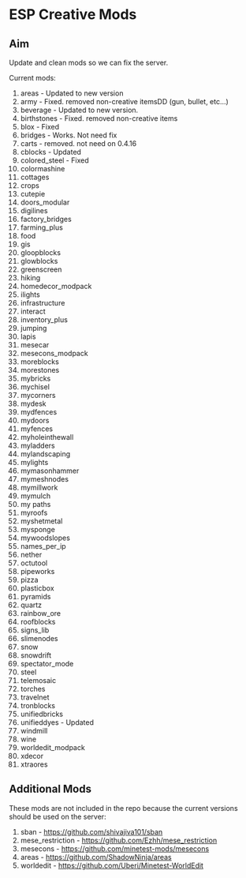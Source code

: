 ESP Creative Mods
===

Aim
---
Update and clean mods so we can fix the server.

Current mods:
1. areas - Updated to new version
2. army - Fixed. removed non-creative itemsDD (gun, bullet, etc...)
3. beverage - Updated to new version.
4. birthstones - Fixed. removed non-creative items
5. blox - Fixed
6. bridges - Works. Not need fix
7. carts - removed. not need on 0.4.16
8. cblocks - Updated
9. colored_steel - Fixed
10. colormashine
11. cottages
12. crops
13. cutepie
14. doors_modular
15. digilines
16. factory_bridges
17. farming_plus
18. food
19. gis
20. gloopblocks
21. glowblocks
22. greenscreen
23. hiking
24. homedecor_modpack
25. ilights
26. infrastructure
27. interact
28. inventory_plus
29. jumping
30. lapis
31. mesecar
32. mesecons_modpack
33. moreblocks
34. morestones
35. mybricks
36. mychisel
37. mycorners
38. mydesk
39. mydfences
40. mydoors
41. myfences
42. myholeinthewall
43. myladders
44. mylandscaping
45. mylights
46. mymasonhammer
47. mymeshnodes
48. mymillwork
49. mymulch
50. my paths
51. myroofs
52. myshetmetal
53. mysponge
54. mywoodslopes
55. names_per_ip
56. nether
57. octutool
58. pipeworks
59. pizza
60. plasticbox
61. pyramids
62. quartz
63. rainbow_ore
64. roofblocks
65. signs_lib
66. slimenodes
67. snow
68. snowdrift
69. spectator_mode
70. steel
71. telemosaic
72. torches
73. travelnet
74. tronblocks
75. unifiedbricks
76. unifieddyes - Updated
77. windmill
78. wine
79. worldedit_modpack
80. xdecor
81. xtraores

Additional Mods
---
These mods are not included in the repo because the current versions should be used on the server:

1. sban - https://github.com/shivajiva101/sban
2. mese_restriction - https://github.com/Ezhh/mese_restriction
3. mesecons - https://github.com/minetest-mods/mesecons
4. areas - https://github.com/ShadowNinja/areas
5. worldedit - https://github.com/Uberi/Minetest-WorldEdit